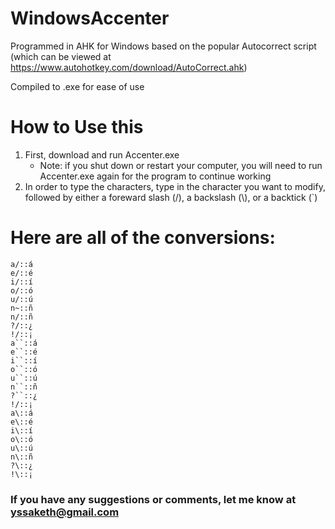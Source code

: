 # WindowsAccenter


Programmed in AHK for Windows based on the popular Autocorrect script (which can be viewed at https://www.autohotkey.com/download/AutoCorrect.ahk) 

Compiled to .exe for ease of use

# How to Use this
1. First, download and run Accenter.exe
    * Note: if you shut down or restart your computer, you will need to run Accenter.exe again for the program to continue working
2. In order to type the characters, type in the character you want to modify, followed by either a foreward slash (/), a backslash (\\), or a backtick (`)
# Here are all of the conversions:
    a/::á
    e/::é
    i/::í
    o/::ó
    u/::ú
    n~::ñ
    n/::ñ
    ?/::¿
    !/::¡
    a``::á
    e``::é
    i``::í
    o``::ó
    u``::ú
    n``::ñ
    ?``::¿
    !/::¡
    a\::á
    e\::é
    i\::í
    o\::ó
    u\::ú
    n\::ñ
    ?\::¿
    !\::¡
### If you have any suggestions or comments, let me know at yssaketh@gmail.com
